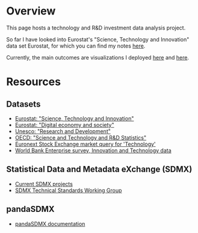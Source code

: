 # Overview

This page hosts a technology and R&D investment data analysis project.

So far I have looked into Eurostat's "Science, Technology and Innovation" data set Eurostat, for which you can find my notes [here](Eurostat).

Currently, the main outcomes are visualizations I deployed [here](http://nbviewer.jupyter.org/github/nocibambi/rnd-inv-dat/blob/master/Eurostat/Business%20R%26D%20expenditure.ipynb) and [here](http://nbviewer.jupyter.org/github/nocibambi/rnd-inv-dat/blob/master/Eurostat/Venture%20Capital.ipynb).

# Resources
## Datasets
* [Eurostat: "Science, Technology and Innovation"](http://ec.europa.eu/eurostat/web/science-technology-innovation/data/main-tables)
* [Eurostat: "Digital economy and society"](http://ec.europa.eu/eurostat/web/digital-economy-and-society/overview)
* [Unesco: "Research and Development"](http://uis.unesco.org/en/topic/research-and-development)
* [OECD: "Science and Technology and R&D Statistics"](http://www.oecd-ilibrary.org/science-and-technology/data/oecd-science-technology-and-r-d-statistics_strd-data-en)
* [Euronext Stock Exchange market query for 'Technology'](https://www.quandl.com/data/EURONEXT-Euronext-Stock-Exchange?keyword=technology)
* [World Bank Enterprise survey, Innovation and Technology data](http://www.enterprisesurveys.org/data/exploretopics/innovation-and-technology#europe-central-asia)

## Statistical Data and Metadata eXchange (SDMX)
* [Current SDMX projects](http://ec.europa.eu/eurostat/web/sdmx-infospace/sdmx-projects/dsd-availability)
* [SDMX Technical Standards Working Group](https://github.com/sdmx-twg)

## pandaSDMX
* [pandaSDMX documentation](https://pandasdmx.readthedocs.io/)
